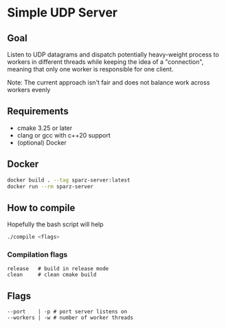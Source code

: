 # Simple UDP Server

## Goal
Listen to UDP datagrams and dispatch potentially heavy-weight process to workers in different threads while keeping the idea of a "connection", meaning that only one worker is responsible for one client.

Note: The current approach isn't fair and does not balance work across workers evenly

## Requirements

- cmake 3.25 or later
- clang or gcc with c++20 support
- (optional) Docker

## Docker
```bash
docker build . --tag sparz-server:latest
docker run --rm sparz-server
```

## How to compile
Hopefully the bash script will help
```bash
./compile <flags>
```

### Compilation flags
```
release   # build in release mode
clean     # clean cmake build
```

## Flags
```
--port    | -p # port server listens on
--workers | -w # number of worker threads
```
